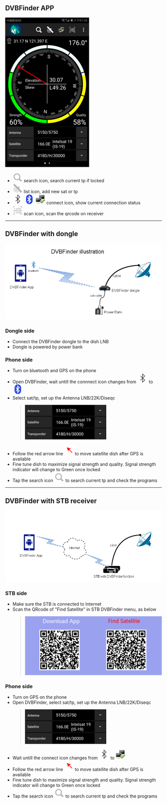 ## DVBFinder APP
![image](https://github.com/g-xu/DVBFinder/blob/master/pic/menu.png)
- ![image](https://github.com/g-xu/DVBFinder/blob/master/pic/search.png) search icon, search current tp if locked
- ![image](https://github.com/g-xu/DVBFinder/blob/master/pic/satellite.png)  list icon, add new sat or tp
- ![image](https://github.com/g-xu/DVBFinder/blob/master/pic/unconnect.png) ![image](https://github.com/g-xu/DVBFinder/blob/master/pic/bluetooth.png) ![image](https://github.com/g-xu/DVBFinder/blob/master/pic/net_connected.png) connect icon, show current connection status
- ![image](https://github.com/g-xu/DVBFinder/blob/master/pic/qr.png) scan icon, scan the qrcode on receiver
----

## DVBFinder with dongle
![image](https://github.com/g-xu/DVBFinder/blob/master/pic/dongle.png)

### Dongle side
- Connect the DVBFinder dongle to the dish LNB
- Dongle is powered by power bank
### Phone side
- Turn on bluetooth and GPS on the phone
- Open DVBFinder, wait untill the connnect icon changes from ![image](https://github.com/g-xu/DVBFinder/blob/master/pic/unconnect.png) to ![image](https://github.com/g-xu/DVBFinder/blob/master/pic/bluetooth.png)
- Select sat/tp, set up the Antenna LNB/22K/Diseqc
  > ![image](https://github.com/g-xu/DVBFinder/blob/master/pic/setting.png)
- Follow the red arrow line ![image](https://github.com/g-xu/DVBFinder/blob/master/pic/arrow.png)to move satellite dish after GPS is available
- Fine tune dish to maximize signal strength and quality. Signal strength indicator will change to Green once locked
- Tap the search icon ![image](https://github.com/g-xu/DVBFinder/blob/master/pic/search.png) to search current tp and check the programs

----

## DVBFinder with STB receiver
![image](https://github.com/g-xu/DVBFinder/blob/master/pic/stb.png)

### STB side
- Make sure the STB is connected to Internet
- Scan the QRcode of "Find Satellite" in STB DVBFinder menu, as below
	> ![image](https://github.com/g-xu/DVBFinder/blob/master/pic/boxmenu.png)
### Phone side
- Turn on GPS on the phone
- Open DVBFinder, select sat/tp, set up the Antenna LNB/22K/Diseqc
  > ![image](https://github.com/g-xu/DVBFinder/blob/master/pic/setting.png)
- Wait untill the connect icon changes from ![image](https://github.com/g-xu/DVBFinder/blob/master/pic/unconnect.png) to ![image](https://github.com/g-xu/DVBFinder/blob/master/pic/net_connected.png)
- Follow the red arrow line ![image](https://github.com/g-xu/DVBFinder/blob/master/pic/arrow.png)to move satellite dish after GPS is available
- Fine tune dish to maximize signal strength and quality. Signal strength indicator will change to Green once locked
- Tap the search icon ![image](https://github.com/g-xu/DVBFinder/blob/master/pic/search.png) to search current tp and check the programs

